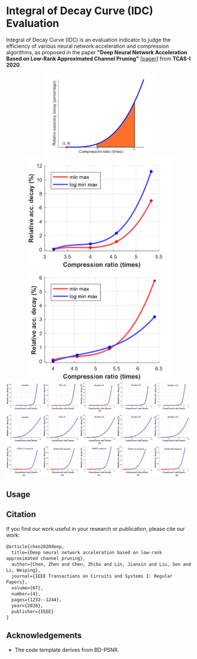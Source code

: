 #  Integral of Decay Curve (IDC) Evaluation
Integral of Decay Curve (IDC) is an evaluation indicator to judge the efficiency of various neural network acceleration and compression algorithms, as proposed in the paper **"Deep Neural Network Acceleration Based on Low-Rank Approximated Channel Pruning"** [[paper](https://www.researchgate.net/publication/338332234_Deep_Neural_Network_Acceleration_Based_on_Low-Rank_Approximated_Channel_Pruning)] from **TCAS-I 2020**.

<div align=center><img width="300" src=/fig/fig4.png></div>
<div align=center><img width="400" src=/fig/fig6_a.png></div><div align=center><img width="400" src=/fig/fig6_b.png></div>
<div align=center><img width="700" src=/fig/fig5.png></div>

## Usage



## Citation
If you find our work useful in your research or publication, please cite our work:
```
@article{chen2020deep,
  title={Deep neural network acceleration based on low-rank approximated channel pruning},
  author={Chen, Zhen and Chen, Zhibo and Lin, Jianxin and Liu, Sen and Li, Weiping},
  journal={IEEE Transactions on Circuits and Systems I: Regular Papers},
  volume={67},
  number={4},
  pages={1232--1244},
  year={2020},
  publisher={IEEE}
}
```
## Acknowledgements
* The code template derives from BD-PSNR.
